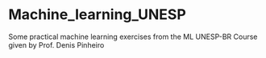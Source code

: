 # Machine_learning_UNESP
Some practical machine learning exercises from the ML UNESP-BR Course given by Prof. Denis Pinheiro 
